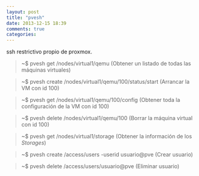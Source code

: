 ```yaml
---
layout: post
title: "pvesh"
date: 2013-12-15 18:39
comments: true
categories: 
---
```

ssh restrictivo propio de proxmox.

>~$ pvesh get /nodes/virtual1/qemu (Obtener un listado de todas las máquinas virtuales)

>~$ pvesh create /nodes/virtual1/qemu/100/status/start (Arrancar la VM con id 100)

>~$ pvesh get /nodes/virtual1/qemu/100/config (Obtener toda la configuración de la VM con id 100)

>~$ pvesh delete /nodes/virtual1/qemu/100 (Borrar la máquina virtual con id 100)

>~$ pvesh get /nodes/virtual1/storage (Obtener la información de los _Storages_)

>~$ pvesh create /access/users -userid usuario@pve (Crear usuario)

>~$ pvesh delete /access/users/usuario@pve (Eliminar usuario)

